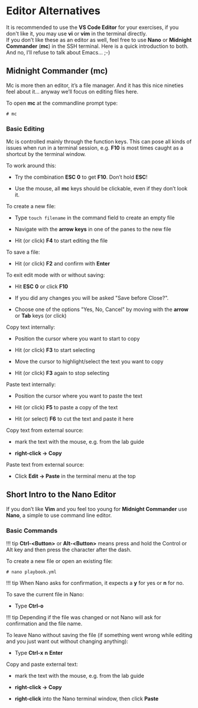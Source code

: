 # Editor Alternatives

It is recommended to use the **VS Code Editor** for your exercises, if you don't like it, you may use **vi** or **vim** in the terminal directly.  
If you don’t like these as an editor as well, feel free to use **Nano** or **Midnight Commander** (**mc**) in the SSH terminal. Here is a quick introduction to both. And no, I’ll refuse to talk about Emacs…​ ;-)

## Midnight Commander (mc)

Mc is more then an editor, it’s a file manager. And it has this nice nineties feel about it…​ anyway we’ll focus on editing files here.

To open **mc** at the commandline prompt type:

    # mc

### Basic Editing

Mc is controlled mainly through the function keys. This can pose all kinds of issues when run in a terminal session, e.g. **F10** is most times caught as a shortcut by the terminal window.

To work around this:

  - Try the combination **ESC** **0** to get **F10**. Don’t hold **ESC**\!

  - Use the mouse, all **mc** keys should be clickable, even if they don’t look it.

To create a new file:

  - Type `touch filename` in the command field to create an empty file

  - Navigate with the **arrow keys** in one of the panes to the new file

  - Hit (or click) **F4** to start editing the file

To save a file:

  - Hit (or click) **F2** and confirm with **Enter**

To exit edit mode with or without saving:

  - Hit **ESC** **0** or click **F10**

  - If you did any changes you will be asked "Save before Close?".

  - Choose one of the options "Yes, No, Cancel" by moving with the **arrow** or **Tab** keys (or click)

Copy text internally:

  - Position the cursor where you want to start to copy

  - Hit (or click) **F3** to start selecting

  - Move the cursor to highlight/select the text you want to copy

  - Hit (or click) **F3** again to stop selecting

Paste text internally:

  - Position the cursor where you want to paste the text

  - Hit (or click) **F5** to paste a copy of the text

  - Hit (or select) **F6** to cut the text and paste it here

Copy text from external source:

  - mark the text with the mouse, e.g. from the lab guide

  - **right-click → Copy**

Paste text from external source:

  - Click **Edit → Paste** in the terminal menu at the top

## Short Intro to the Nano Editor

If you don’t like **Vim** and you feel too young for **Midnight Commander** use **Nano**, a simple to use command line editor.

### Basic Commands

!!! tip
    **Ctrl-&lt;Button&gt;** or **Alt-&lt;Button&gt;** means press and hold the Control or Alt key and then press the character after the dash.

To create a new file or open an existing file:

    # nano playbook.yml

!!! tip
    When Nano asks for confirmation, it expects a **y** for yes or **n** for no.

To save the current file in Nano:

  - Type **Ctrl-o**

!!! tip 
    Depending if the file was changed or not Nano will ask for confirmation and the file name.

To leave Nano without saving the file (if something went wrong while editing and you just want out without changing anything):

  - Type **Ctrl-x** **n** **Enter**

Copy and paste external text:

  - mark the text with the mouse, e.g. from the lab guide

  - **right-click → Copy**

  - **right-click** into the Nano terminal window, then click **Paste**
